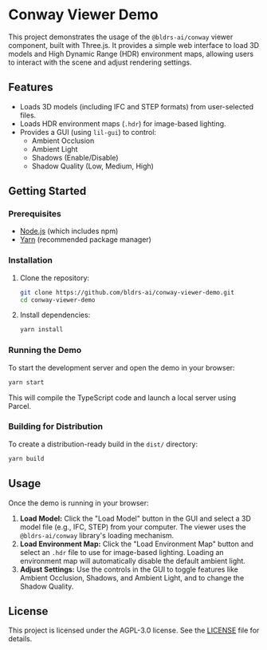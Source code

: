 # Conway Viewer Demo

This project demonstrates the usage of the `@bldrs-ai/conway` viewer component, built with Three.js. It provides a simple web interface to load 3D models and High Dynamic Range (HDR) environment maps, allowing users to interact with the scene and adjust rendering settings.

## Features

*   Loads 3D models (including IFC and STEP formats) from user-selected files.
*   Loads HDR environment maps (`.hdr`) for image-based lighting.
*   Provides a GUI (using `lil-gui`) to control:
    *   Ambient Occlusion
    *   Ambient Light
    *   Shadows (Enable/Disable)
    *   Shadow Quality (Low, Medium, High)

## Getting Started

### Prerequisites

*   [Node.js](https://nodejs.org/) (which includes npm)
*   [Yarn](https://yarnpkg.com/) (recommended package manager)

### Installation

1.  Clone the repository:
    ```bash
    git clone https://github.com/bldrs-ai/conway-viewer-demo.git
    cd conway-viewer-demo
    ```
2.  Install dependencies:
    ```bash
    yarn install
    ```

### Running the Demo

To start the development server and open the demo in your browser:

```bash
yarn start
```

This will compile the TypeScript code and launch a local server using Parcel.

### Building for Distribution

To create a distribution-ready build in the `dist/` directory:

```bash
yarn build
```

## Usage

Once the demo is running in your browser:

1.  **Load Model:** Click the "Load Model" button in the GUI and select a 3D model file (e.g., IFC, STEP) from your computer. The viewer uses the `@bldrs-ai/conway` library's loading mechanism.
2.  **Load Environment Map:** Click the "Load Environment Map" button and select an `.hdr` file to use for image-based lighting. Loading an environment map will automatically disable the default ambient light.
3.  **Adjust Settings:** Use the controls in the GUI to toggle features like Ambient Occlusion, Shadows, and Ambient Light, and to change the Shadow Quality.

## License

This project is licensed under the AGPL-3.0 license. See the [LICENSE](LICENSE) file for details.
